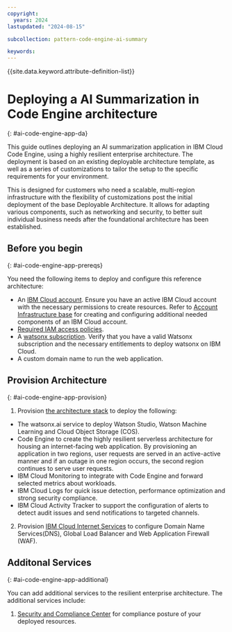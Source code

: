 ```yaml
---
copyright:
  years: 2024
lastupdated: "2024-08-15"

subcollection: pattern-code-engine-ai-summary

keywords:
---
```

{{site.data.keyword.attribute-definition-list}}


# Deploying a AI Summarization in Code Engine architecture

{: #ai-code-engine-app-da}

This guide outlines deploying an AI summarization application in IBM Cloud Code Engine, using a highly resilient enterprise architecture. The deployment is based on an existing deployable architecture template, as well as a series of customizations to tailor the setup to the specific requirements for your environment.

This is designed for customers who need a scalable, multi-region infrastructure with the flexibility of customizations post the initial deployment of the base Deployable Architecture. It allows for adapting various components, such as networking and security, to better suit individual business needs after the foundational architecture has been established.


## Before you begin
{: #ai-code-engine-app-prereqs}

You need the following items to deploy and configure this reference architecture:

* An [IBM Cloud account](https://cloud.ibm.com/registration). Ensure you have an active IBM Cloud account with the necessary permissions to create resources. Refer to 
[Account Infrastructure base](https://cloud.ibm.com/catalog/7a4d68b4-cf8b-40cd-a3d1-f49aff526eb3/architecture/deploy-arch-ibm-account-infra-base-63641cec-6093-4b4f-b7b0-98d2f4185cd6-global) for creating and configuring additional needed components of an IBM Cloud account.
* [Required IAM access policies](https://github.com/terraform-ibm-modules/terraform-ibm-code-engine/blob/main/README.md#required-iam-access-policies).
* A [watsonx subscription](https://dataplatform.cloud.ibm.com/settings/account?context=wx). Verify that you have a valid Watsonx subscription and the necessary entitlements to deploy watsonx on IBM Cloud.
* A custom domain name to run the web application.


## Provision Architecture
{: #ai-code-engine-app-provision}

1. Provision [the architecture stack](https://cloud.ibm.com/catalog/7a4d68b4-cf8b-40cd-a3d1-f49aff526eb3/architecture/Retrieval_Augmented_Generation_Pattern-5fdd0045-30fc-4013-a8bc-6db9d5447a52-global) to deploy the following:
  * The watsonx.ai service to deploy Watson Studio, Watson Machine Learning and Cloud Object Storage (COS).
  * Code Engine to create the highly resilient serverless architecture for housing an internet-facing web application. By provisioning an application in two regions, user requests are served in an active-active manner and if an outage in one region occurs, the second region continues to serve user requests.
  * IBM Cloud Monitoring to integrate with Code Engine and forward selected metrics about workloads.
  * IBM Cloud Logs for quick issue detection, performance optimization and strong security compliance.
  * IBM Cloud Activity Tracker to support the configuration of alerts to detect audit issues and send notifications to targeted channels.
2. Provision [IBM Cloud Internet Services](https://github.com/terraform-ibm-modules/terraform-ibm-cis) to configure Domain Name Services(DNS), Global Load Balancer and Web Application Firewall (WAF). 


## Additonal Services
{: #ai-code-engine-app-additional}

You can add additional services to the resilient enterprise architecture. The additional services include:

1. [Security and Compliance Center](https://cloud.ibm.com/catalog/7a4d68b4-cf8b-40cd-a3d1-f49aff526eb3/architecture/deploy-arch-ibm-scc-9423f9bc-1290-4c71-a9ac-01898bfa7ccc-global) for compliance posture of your deployed resources.
